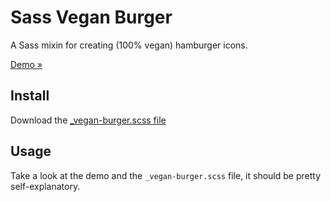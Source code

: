 Sass Vegan Burger
===========

A Sass mixin for creating (100% vegan) hamburger icons.

[Demo &raquo;](http://joren.co/sass-burger/)

## Install

Download the [_vegan-burger.scss file](_vegan-burger.scss)

## Usage

Take a look at the demo and the `_vegan-burger.scss` file, it should be pretty self-explanatory.
